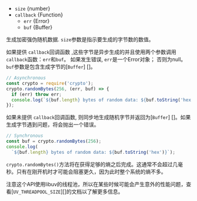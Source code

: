 <!-- YAML
added: v0.5.8
-->
- `size` {number}
- `callback` {Function}
  - `err` {Error}
  - `buf` {Buffer}

生成加密强伪随机数据. `size`参数是指示要生成的字节数的数值。

如果提供 `callback`回调函数 ,这些字节是异步生成的并且使用两个参数调用`callback`函数：`err`和`buf`。
如果发生错误, `err`是一个Error对象； 否则为null。`buf`参数是包含生成字节的[`Buffer`] []。

```js
// Asynchronous
const crypto = require('crypto');
crypto.randomBytes(256, (err, buf) => {
  if (err) throw err;
  console.log(`${buf.length} bytes of random data: ${buf.toString('hex')}`);
});
```

如果未提供 `callback`回调函数, 则同步地生成随机字节并返回为[`Buffer`] []。如果生成字节遇到问题，将会抛出一个错误。
```js
// Synchronous
const buf = crypto.randomBytes(256);
console.log(
  `${buf.length} bytes of random data: ${buf.toString('hex')}`);
```

`crypto.randomBytes()`方法将在获得足够的熵之后完成。这通常不会超过几毫秒。只有在刚开机时才可能会阻塞更久，因为此时整个系统的熵不多。

注意这个API使用libuv的线程池，所以在某些时候可能会产生意外的性能问题，查看[`UV_THREADPOOL_SIZE`][]的文档以了解更多信息。
